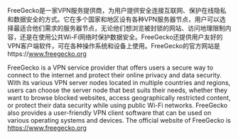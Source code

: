 FreeGecko是一家VPN服务提供商，为用户提供安全连接互联网、保护在线隐私和数据安全的方式。它在多个国家和地区设有各种VPN服务器节点，用户可以选择最适合他们需求的服务器节点，无论他们想浏览被封锁的网站、访问地理限制内容，还是在使用公共Wi-Fi网络时保护数据安全。FreeGecko还提供用户友好的VPN客户端软件，可在各种操作系统和设备上使用。FreeGecko的官方网站是https://www.freegecko.org 

FreeGecko is a VPN service provider that offers users a secure way to connect to the internet and protect their online privacy and data security. With its various VPN server nodes located in multiple countries and regions, users can choose the server node that best suits their needs, whether they want to browse blocked websites, access geographically restricted content, or protect their data security while using public Wi-Fi networks. FreeGecko also provides a user-friendly VPN client software that can be used on various operating systems and devices. The official website of FreeGecko is https://www.freegecko.org
